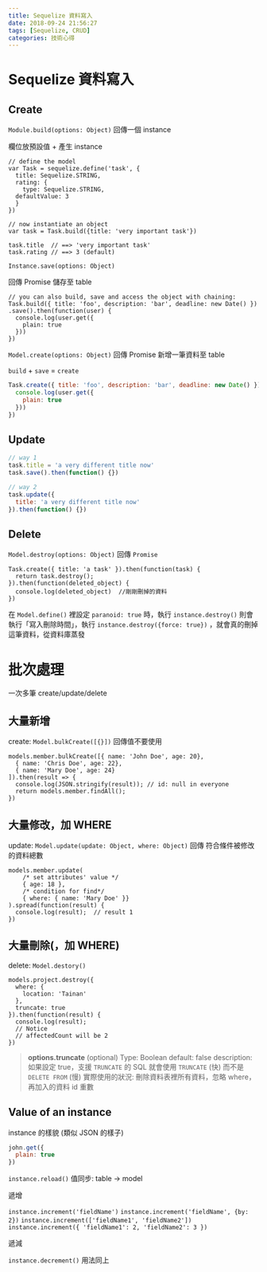 ```yaml
---
title: Sequelize 資料寫入
date: 2018-09-24 21:56:27
tags: [Sequelize, CRUD]
categories: 技術心得
---
```


# Sequelize 資料寫入

## Create

`Module.build(options: Object)`
回傳一個 instance

欄位放預設值 + 產生 instance

```javascript=
// define the model
var Task = sequelize.define('task', {
  title: Sequelize.STRING,
  rating: {
    type: Sequelize.STRING,
  defaultValue: 3
  }
})

// now instantiate an object
var task = Task.build({title: 'very important task'})

task.title  // ==> 'very important task'
task.rating // ==> 3 (default)
```

`Instance.save(options: Object)`

回傳 Promise
儲存至 table

```javascript=
// you can also build, save and access the object with chaining:
Task.build({ title: 'foo', description: 'bar', deadline: new Date() })
.save().then(function(user) {
  console.log(user.get({
    plain: true
  }))
})
```


`Model.create(options: Object)`
回傳 Promise
新增一筆資料至 table

`build` + `save` = `create`

```javascript
Task.create({ title: 'foo', description: 'bar', deadline: new Date() }).then(function(user) {
  console.log(user.get({
    plain: true
  }))
})
```

## Update

```javascript
// way 1
task.title = 'a very different title now'
task.save().then(function() {})

// way 2
task.update({
  title: 'a very different title now'
}).then(function() {})
```

## Delete

`Model.destroy(options: Object)`
回傳 `Promise`

```javascript=
Task.create({ title: 'a task' }).then(function(task) {
  return task.destroy();
}).then(function(deleted_object) {
  console.log(deleted_object)  //剛剛刪掉的資料
})
```

在 `Model.define()` 裡設定 `paranoid: true` 時，執行 `instance.destroy()` 則會執行「寫入刪除時間」，執行 `instance.destroy({force: true})` ，就會真的刪掉這筆資料，從資料庫蒸發

# 批次處理
一次多筆 create/update/delete

## 大量新增

create: `Model.bulkCreate([{}])` 回傳值不要使用

```javascript=
models.member.bulkCreate([{ name: 'John Doe', age: 20},
  { name: 'Chris Doe', age: 22},
  { name: 'Mary Doe', age: 24}
]).then(result => {
  console.log(JSON.stringify(result)); // id: null in everyone
  return models.member.findAll();
})
```

## 大量修改，加 WHERE
update: `Model.update(update: Object, where: Object)` 回傳 符合條件被修改的資料總數

```javascript=
models.member.update(
	/* set attributes' value */
    { age: 18 },
	/* condition for find*/
    { where: { name: 'Mary Doe' }}
).spread(function(result) {
  console.log(result);  // result 1
})
```

## 大量刪除(，加 WHERE)
delete: `Model.destory()`

```javascript=
models.project.destroy({
  where: {
    location: 'Tainan'
  },
  truncate: true
}).then(function(result) {
  console.log(result);
  // Notice
  // affectedCount will be 2
})
```

> **options.truncate** (optional)
Type: Boolean
default: false
description: 如果設定 true，支援 `TRUNCATE` 的 SQL 就會使用 `TRUNCATE` (快) 而不是 `DELETE FROM` (慢)
實際使用的狀況: 刪除資料表裡所有資料，忽略 where，再加入的資料 id 重數

## Value of an instance

instance 的樣貌 (類似 JSON 的樣子)
```javascript
john.get({
  plain: true
})
```

`instance.reload()` 值同步: table → model

遞增

`instance.increment('fieldName')`
`instance.increment('fieldName', {by: 2})`
`instance.increment(['fieldName1', 'fieldName2'])`
`instance.increment({
  'fieldName1': 2,
  'fieldName2': 3
})`

遞減

`instance.decrement()` 用法同上
